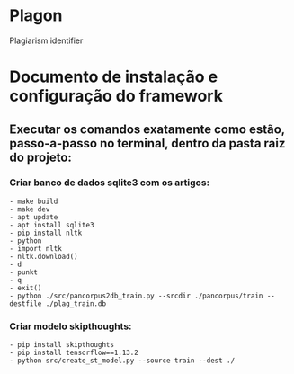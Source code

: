 # Plagon
Plagiarism identifier


# Documento de instalação e configuração do framework
## Executar os comandos exatamente como estão, passo-a-passo no terminal, dentro da pasta raiz do projeto:

### Criar banco de dados sqlite3 com os artigos:
	- make build
	- make dev
	- apt update
	- apt install sqlite3
	- pip install nltk
	- python
	- import nltk
	- nltk.download()
	- d
	- punkt
	- q
	- exit()
	- python ./src/pancorpus2db_train.py --srcdir ./pancorpus/train --destfile ./plag_train.db

### Criar modelo skipthoughts:
	- pip install skipthoughts
	- pip install tensorflow==1.13.2
	- python src/create_st_model.py --source train --dest ./
